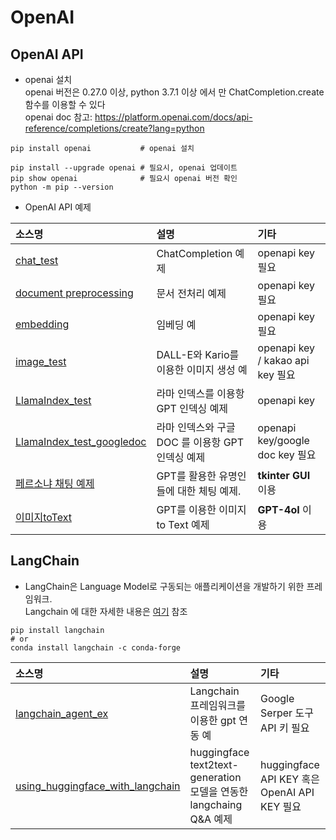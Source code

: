 # OpenAI

## OpenAI API

- openai 설치
<br> openai 버전은 0.27.0 이상, python 3.7.1 이상 에서 만 ChatCompletion.create 함수를 이용할 수 있다
<br> openai doc 참고: https://platform.openai.com/docs/api-reference/completions/create?lang=python
```
pip install openai           # openai 설치 
```
```
pip install --upgrade openai # 필요시, openai 업데이트
pip show openai              # 필요시 openai 버전 확인  
python -m pip --version 
```
- OpenAI API 예제

|소스명|설명|기타|
|:-----------------|:-----------------------------------------------------------|:---------------------|
|[chat_test](https://github.com/kobongsoo/OpenAI/blob/master/chat_test.ipynb)|ChatCompletion 예제|openapi key 필요|
|[document preprocessing](https://github.com/kobongsoo/OpenAI/blob/master/document%20preprocessing.ipynb)|문서 전처리 예제|openapi key 필요|
|[embedding](https://github.com/kobongsoo/OpenAI/blob/master/embedding.ipynb)|임베딩 예|openapi key 필요|
|[image_test](https://github.com/kobongsoo/OpenAI/blob/master/image_test.ipynb)|DALL-E와 Kario를 이용한 이미지 생성 예|openapi key / kakao api key 필요|
|[LlamaIndex_test](https://github.com/kobongsoo/OpenAI/blob/master/LlamaIndex_test.ipynb)|라마 인덱스를 이용항 GPT 인덱싱 예제|openapi key|
|[LlamaIndex_test_googledoc](https://github.com/kobongsoo/OpenAI/blob/master/LlamaIndex_test_googledoc.ipynb)|라마 인덱스와 구글 DOC 를 이용항 GPT 인덱싱 예제|openapi key/google doc key 필요|
|[페르소냐 채팅 예제](https://github.com/kobongsoo/OpenAI/blob/master/persona.py)|GPT를 활용한 유명인들에 대한 체팅 예제.|**tkinter GUI** 이용|
|[이미지toText](https://github.com/kobongsoo/OpenAI/blob/master/OpenAI_Vison_example.ipynb)|GPT를 이용한 이미지 to Text 예제|**GPT-4oI** 이용|

## LangChain
- LangChain은 Language Model로 구동되는 애플리케이션을 개발하기 위한 프레임워크.
<br>Langchain 에 대한 자세한 내용은 [여기](https://python.langchain.com/en/latest/) 참조
```
pip install langchain
# or
conda install langchain -c conda-forge
```
|소스명|설명|기타|
|:-----------------|:-----------------------------------------------------------|:---------------------|
|[langchain_agent_ex](https://github.com/kobongsoo/OpenAI/blob/master/Langchain/langchain_agent_ex.ipynb)|Langchain 프레임워크를 이용한 gpt 연동 예|Google Serper 도구 API 키 필요|
|[using_huggingface_with_langchain](https://github.com/kobongsoo/OpenAI/blob/master/Langchain/using_huggingface_with_langchain.ipynb)|huggingface text2text-generation 모델을 연동한 langchaing  Q&A 예제|huggingface API KEY 혹은 OpenAI API KEY 필요|



